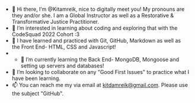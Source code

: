 - 👋 Hi there, I’m @Kitamreik, nice to digitally meet you! My pronouns are they and/or she. I am a Global Instructor as well as a Restorative & Transformative Justice Practitioner. 
- 👀 I’m interested in learning about coding and exploring that with the CodeSquad 2022 Cohort :3
- 🌱 I have learned and practiced with Git, GitHub, Markdown as well as the Front End- HTML, CSS and Javascript!
- - 🌱 I’m currently learning the Back End- MongoDB, Mongoose and setting up servers and databases!
- 💞️ I’m looking to collaborate on any "Good First Issues" to practice what I have been learning. 
- 📫 You can reach me my via email at kitdamreik@gmail.com. Please use the subject "GitHub". 

<!---
Kitamreik/Kitamreik is a ✨ special ✨ repository because its `README.md` (this file) appears on your GitHub profile.
You can click the Preview link to take a look at your changes.
--->
